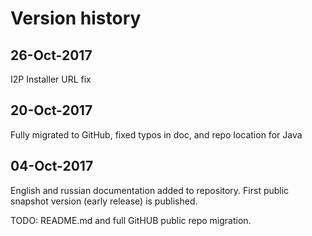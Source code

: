 # Version history

## 26-Oct-2017

I2P Installer URL fix

## 20-Oct-2017

Fully migrated to GitHub, fixed typos in doc, and repo location for Java

## 04-Oct-2017
English and russian documentation added to repository. First public snapshot version (early release) is published.

TODO: README.md and full GitHUB public repo migration.
